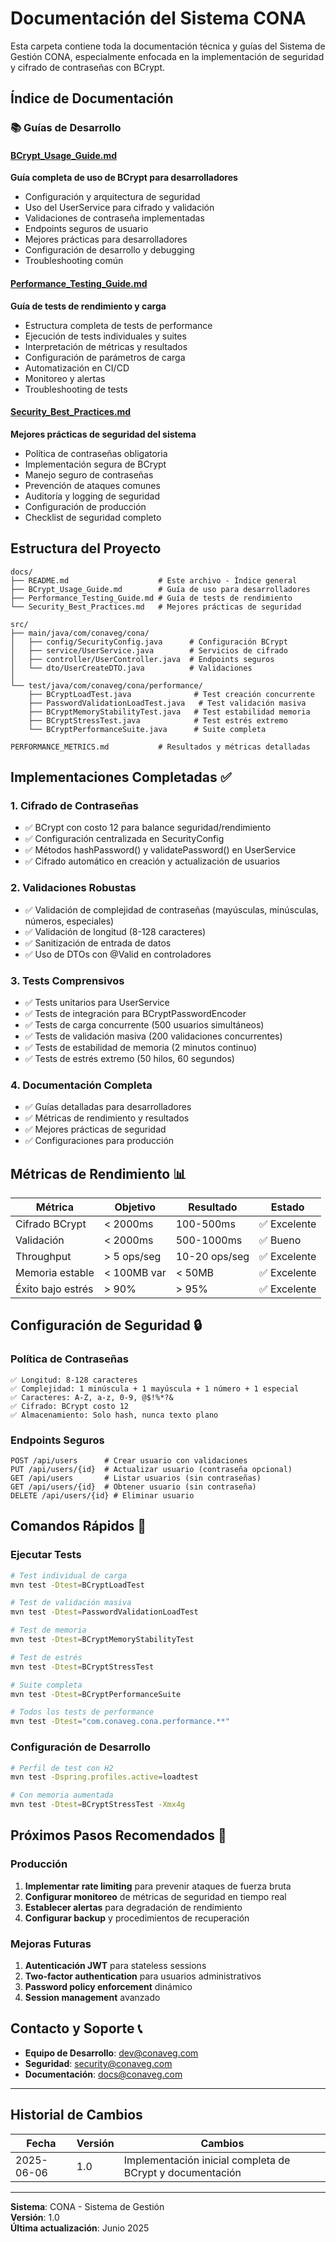 # Documentación del Sistema CONA

Esta carpeta contiene toda la documentación técnica y guías del Sistema de Gestión CONA, especialmente enfocada en la implementación de seguridad y cifrado de contraseñas con BCrypt.

## Índice de Documentación

### 📚 Guías de Desarrollo

#### [BCrypt_Usage_Guide.md](./BCrypt_Usage_Guide.md)
**Guía completa de uso de BCrypt para desarrolladores**
- Configuración y arquitectura de seguridad
- Uso del UserService para cifrado y validación
- Validaciones de contraseña implementadas
- Endpoints seguros de usuario
- Mejores prácticas para desarrolladores
- Configuración de desarrollo y debugging
- Troubleshooting común

#### [Performance_Testing_Guide.md](./Performance_Testing_Guide.md) 
**Guía de tests de rendimiento y carga**
- Estructura completa de tests de performance
- Ejecución de tests individuales y suites
- Interpretación de métricas y resultados
- Configuración de parámetros de carga
- Automatización en CI/CD
- Monitoreo y alertas
- Troubleshooting de tests

#### [Security_Best_Practices.md](./Security_Best_Practices.md)
**Mejores prácticas de seguridad del sistema**
- Política de contraseñas obligatoria
- Implementación segura de BCrypt
- Manejo seguro de contraseñas
- Prevención de ataques comunes
- Auditoría y logging de seguridad
- Configuración de producción
- Checklist de seguridad completo

## Estructura del Proyecto

```
docs/
├── README.md                    # Este archivo - Índice general
├── BCrypt_Usage_Guide.md        # Guía de uso para desarrolladores
├── Performance_Testing_Guide.md # Guía de tests de rendimiento
└── Security_Best_Practices.md   # Mejores prácticas de seguridad

src/
├── main/java/com/conaveg/cona/
│   ├── config/SecurityConfig.java      # Configuración BCrypt
│   ├── service/UserService.java        # Servicios de cifrado
│   ├── controller/UserController.java  # Endpoints seguros
│   └── dto/UserCreateDTO.java          # Validaciones
│
└── test/java/com/conaveg/cona/performance/
    ├── BCryptLoadTest.java              # Test creación concurrente
    ├── PasswordValidationLoadTest.java   # Test validación masiva
    ├── BCryptMemoryStabilityTest.java   # Test estabilidad memoria
    ├── BCryptStressTest.java            # Test estrés extremo
    └── BCryptPerformanceSuite.java      # Suite completa

PERFORMANCE_METRICS.md           # Resultados y métricas detalladas
```

## Implementaciones Completadas ✅

### 1. Cifrado de Contraseñas
- ✅ BCrypt con costo 12 para balance seguridad/rendimiento
- ✅ Configuración centralizada en SecurityConfig
- ✅ Métodos hashPassword() y validatePassword() en UserService
- ✅ Cifrado automático en creación y actualización de usuarios

### 2. Validaciones Robustas
- ✅ Validación de complejidad de contraseñas (mayúsculas, minúsculas, números, especiales)
- ✅ Validación de longitud (8-128 caracteres)
- ✅ Sanitización de entrada de datos
- ✅ Uso de DTOs con @Valid en controladores

### 3. Tests Comprensivos
- ✅ Tests unitarios para UserService
- ✅ Tests de integración para BCryptPasswordEncoder
- ✅ Tests de carga concurrente (500 usuarios simultáneos)
- ✅ Tests de validación masiva (200 validaciones concurrentes)
- ✅ Tests de estabilidad de memoria (2 minutos continuo)
- ✅ Tests de estrés extremo (50 hilos, 60 segundos)

### 4. Documentación Completa
- ✅ Guías detalladas para desarrolladores
- ✅ Métricas de rendimiento y resultados
- ✅ Mejores prácticas de seguridad
- ✅ Configuraciones para producción

## Métricas de Rendimiento 📊

| Métrica | Objetivo | Resultado | Estado |
|---------|----------|-----------|---------|
| Cifrado BCrypt | < 2000ms | 100-500ms | ✅ Excelente |
| Validación | < 2000ms | 500-1000ms | ✅ Bueno |
| Throughput | > 5 ops/seg | 10-20 ops/seg | ✅ Excelente |
| Memoria estable | < 100MB var | < 50MB | ✅ Excelente |
| Éxito bajo estrés | > 90% | > 95% | ✅ Excelente |

## Configuración de Seguridad 🔒

### Política de Contraseñas
```
✅ Longitud: 8-128 caracteres
✅ Complejidad: 1 minúscula + 1 mayúscula + 1 número + 1 especial
✅ Caracteres: A-Z, a-z, 0-9, @$!%*?&
✅ Cifrado: BCrypt costo 12
✅ Almacenamiento: Solo hash, nunca texto plano
```

### Endpoints Seguros
```
POST /api/users      # Crear usuario con validaciones
PUT /api/users/{id}  # Actualizar usuario (contraseña opcional)
GET /api/users       # Listar usuarios (sin contraseñas)
GET /api/users/{id}  # Obtener usuario (sin contraseña)
DELETE /api/users/{id} # Eliminar usuario
```

## Comandos Rápidos 🚀

### Ejecutar Tests
```bash
# Test individual de carga
mvn test -Dtest=BCryptLoadTest

# Test de validación masiva
mvn test -Dtest=PasswordValidationLoadTest

# Test de memoria
mvn test -Dtest=BCryptMemoryStabilityTest

# Test de estrés
mvn test -Dtest=BCryptStressTest

# Suite completa
mvn test -Dtest=BCryptPerformanceSuite

# Todos los tests de performance
mvn test -Dtest="com.conaveg.cona.performance.**"
```

### Configuración de Desarrollo
```bash
# Perfil de test con H2
mvn test -Dspring.profiles.active=loadtest

# Con memoria aumentada
mvn test -Dtest=BCryptStressTest -Xmx4g
```

## Próximos Pasos Recomendados 🎯

### Producción
1. **Implementar rate limiting** para prevenir ataques de fuerza bruta
2. **Configurar monitoreo** de métricas de seguridad en tiempo real
3. **Establecer alertas** para degradación de rendimiento
4. **Configurar backup** y procedimientos de recuperación

### Mejoras Futuras
1. **Autenticación JWT** para stateless sessions
2. **Two-factor authentication** para usuarios administrativos
3. **Password policy enforcement** dinámico
4. **Session management** avanzado

## Contacto y Soporte 📞

- **Equipo de Desarrollo**: dev@conaveg.com
- **Seguridad**: security@conaveg.com
- **Documentación**: docs@conaveg.com

---

## Historial de Cambios

| Fecha | Versión | Cambios |
|-------|---------|---------|
| 2025-06-06 | 1.0 | Implementación inicial completa de BCrypt y documentación |

---
**Sistema**: CONA - Sistema de Gestión  
**Versión**: 1.0  
**Última actualización**: Junio 2025
